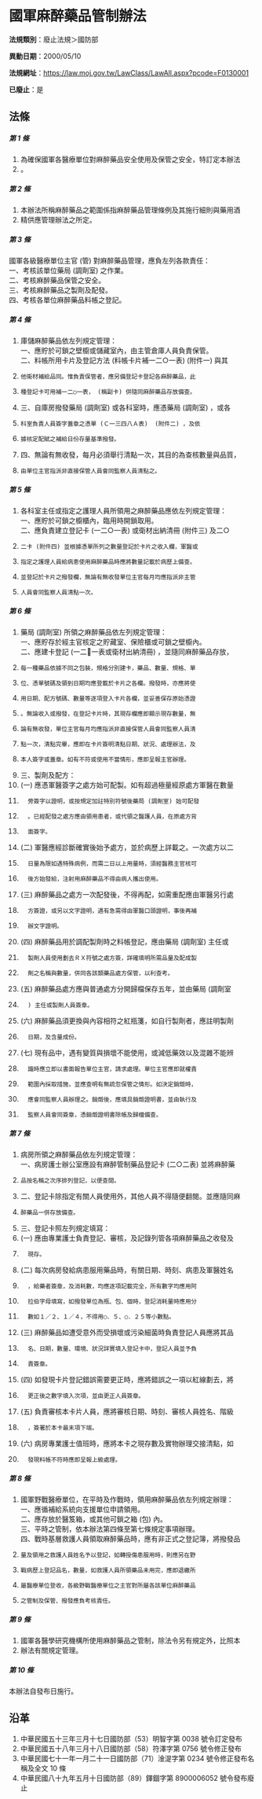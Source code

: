 # 國軍麻醉藥品管制辦法

**法規類別**：廢止法規＞國防部

**異動日期**：2000/05/10  

**法規網址**：https://law.moj.gov.tw/LawClass/LawAll.aspx?pcode=F0130001

**已廢止**：是



## 法條
##### 第 1 條
1. 為確保國軍各醫療單位對麻醉藥品安全使用及保管之安全，特訂定本辦法
1. 。

##### 第 2 條
1. 本辦法所稱麻醉藥品之範圍係指麻醉藥品管理條例及其施行細則與藥用酒
1. 精供應管理辦法之所定。

##### 第 3 條
國軍各級醫療單位主官 (管) 對麻醉藥品管理，應負左列各款責任：  
一、考核該單位藥局 (調劑室) 之作業。  
二、考核麻醉藥品保管之安全。  
三、考核麻醉藥品之製劑及配發。  
四、考核各單位麻醉藥品料帳之登記。

##### 第 4 條
1. 庫儲麻醉藥品依左列規定管理：  
一、應貯於可鎖之壁櫥或儲藏室內，由主管倉庫人員負責保管。  
二、料帳所用卡片及登記方法 (料帳卡片補一二○一表)  (附件一) 與其
1.     他衛材補給品同。惟負責保管者，應另備登記卡登記各麻醉藥品，此
1.     種登記卡可用補一二○一表， (稱副卡) 併隨同麻醉藥品存放備查。
1. 三、自庫房撥發藥局 (調劑室) 或各科室時，應憑藥局 (調劑室) ，或各
1.     科室負責人員簽字蓋章之憑單 (Ｃ一三四八Ａ表)  (附件二) ，及依
1.     據核定配賦之補給日份存量基準撥發。
1. 四、無論有無收發，每月必須舉行清點一次，其目的為查核數量與品質，
1.     由單位主官指派非直接保管人員會同監察人員清點之。

##### 第 5 條
1. 各科室主任或指定之護理人員所領用之麻醉藥品應依左列規定管理：  
一、應貯於可鎖之櫥櫃內，臨用時開鎖取用。  
二、應負責建立登記卡 (一二○一表) 或衛材出納清冊 (附件三) 及二○
1.     二卡 (附件四) 並根據憑單所列之數量登記於卡片之收入欄，軍醫或
1.     指定之護理人員給病患使用麻醉藥品時應將數量記載於病歷上備查。
1.     並登記於卡片之撥發欄，無論有無收發單位主官每月均應指派非主管
1.     人員會同監察人員清點一次。

##### 第 6 條
1. 藥局 (調劑室) 所領之麻醉藥品依左列規定管理：  
一、應貯存於經主官核定之貯藏室、保險櫃或可鎖之壁櫥內。  
二、應建卡登記 (一二一表或衛材出納清冊) ，並隨同麻醉藥品存放，
1.     每一種藥品依據不同之包裝，規格分別建卡，藥品、數量、規格、單
1.     位、憑單號碼及領到日期均應登載於卡片之各欄。撥發時，亦應將使
1.     用日期、配方號碼、數量等逐項登入卡片各欄，並妥善保存原始憑證
1.     。無論收入或撥發，在登記卡片時，其現存欄應即顯示現存數量，無
1.     論有無收發，單位主官每月均應指派非直接保管人員會同監察人員清
1.     點一次，清點完畢，應即在卡片簽明清點日期、狀況、處理辦法，及
1.     本人簽字或蓋章。如有不符或使用不當情形，應即呈報主官辦理。
1. 三、製劑及配方：
1.  (一) 應憑軍醫簽字之處方始可配製。如有超過極量經原處方軍醫在數量
1.       旁簽字以證明，或按規定加註特別符號後藥局 (調劑室) 始可配發
1.       。已經配發之處方應由領用患者，或代領之醫護人員，在原處方背
1.       面簽字。
1.  (二) 軍醫應經診斷確實後始予處方，並於病歷上詳載之。一次處方以二
1.       日量為限如遇特殊病例，而需二日以上用量時，須經醫務主官核可
1.       後方始發給，注射用麻醉藥品不得由病人攜出使用。
1.  (三) 麻醉藥品之處方一次配發後，不得再配，如需重配應由軍醫另行處
1.       方簽證，或另以文字證明，遇有急需得由軍醫口頭證明，事後再補
1.       辦文字證明。
1.  (四) 麻醉藥品用於調配製劑時之料帳登記，應由藥局 (調劑室) 主任或
1.       製劑人員使用劃去ＲＸ符號之處方簽，詳確填明所需品量及配成製
1.       劑之名稱與數量，併同各該類藥品處方保管，以利查考。
1.  (五) 麻醉藥品處方應與普通處方分開歸檔保存五年，並由藥局 (調劑室
1.       ) 主任或製劑人員簽章。
1.  (六) 麻醉藥品須更換與內容相符之紅瓶箋，如自行製劑者，應註明製劑
1.       日期，及含量成份。
1.  (七) 現有品中，遇有變質與損壞不能使用，或減低藥效以及混雜不能辨
1.       識時應立即以書面報告單位主官，請求處理。單位主官應即就權責
1.       範圍內採取措施，並應查明有無疏忽保管之情形。如決定銷燬時，
1.       應會同監察人員辦理之。銷燬後，應填具銷燬證明書，並由執行及
1.       監察人員會同簽章，憑銷燬證明書除帳及歸檔備查。

##### 第 7 條
1. 病房所領之麻醉藥品依左列規定管理：  
一、病房護士辦公室應設有麻醉管制藥品登記卡 (二○二表) 並將麻醉藥
1.     品按名稱之次序排列登記，以便查閱。
1. 二、登記卡除指定有關人員使用外，其他人員不得隨便翻閱。並應隨同麻
1.     醉藥品一併存放備查。
1. 三、登記卡照左列規定填寫：
1.  (一) 應由專業護士負責登記、審核，及記錄列管各項麻醉藥品之收發及
1.       現存。
1.  (二) 每次病房發給病患服用藥品時，有關日期、時刻、病患及軍醫姓名
1.       ，給藥者簽章，及消耗數，均應逐項記載完全，所有數字均應用阿
1.       拉伯字母填寫，如撥發單位為瓶、包、個時，登記消耗量時應用分
1.       數如１／２、１／４，不得用○．５、○．２５等小數點。
1.  (三) 麻醉藥品如遭受意外而受損壞或污染細菌時負責登記人員應將其品
1.       名、日期，數量、環境、狀況詳實填入登記卡中，登記人員並予負
1.       責簽章。
1.  (四) 如發現卡片登記錯誤需要更正時，應將錯誤之一項以紅線劃去，將
1.       更正後之數字填入次項，並由更正人員簽章。
1.  (五) 負責審核本卡片人員，應將審核日期、時刻、審核人員姓名、階級
1.       ，簽署於本卡最末項下端。
1.  (六) 病房專業護士值班時，應將本卡之現存數及實物辦理交接清點，如
1.       發現料帳不符時應即呈報上級處理。

##### 第 8 條
1. 國軍野戰醫療單位，在平時及作戰時，領用麻醉藥品依左列規定辦理：  
一、應循補給系統向支援單位申請領用。  
二、應存放於醫笈箱，或其他可鎖之箱 (包) 內。  
三、平時之管制，依本辦法第四條至第七條規定事項辦理。  
四、戰時基層救護人員領取麻醉藥品時，應有非正式之登記簿，將撥發品
1.     量及領用之救護人員姓名予以登記，如轉授傷患服用時，則應另在野
1.     戰病歷上登記品名，數量，如救護人員所領藥品未用完，應即退繳所
1.     屬醫療單位登收，各級野戰醫療單位之主官對所屬各該單位麻醉藥品
1.     之管制及保管、撥發應負考核責任。

##### 第 9 條
1. 國軍各醫學研究機構所使用麻醉藥品之管制，除法令另有規定外，比照本
1. 辦法有關規定管理。

##### 第 10 條
本辦法自發布日施行。

## 沿革
1. 中華民國五十三年三月十七日國防部（53）明智字第 0038 號令訂定發布
1. 中華民國五十八年三月十八日國防部（58）符澤字第 0756 號令修正發布
1. 中華民國七十一年一月二十一日國防部（71）淦湜字第 0234 號令修正發布名稱及全文 10 條
1. 中華民國八十九年五月十日國防部（89）鐸錮字第 8900006052 號令發布廢止
